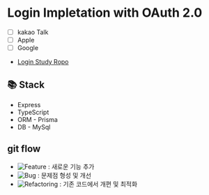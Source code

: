 # Login Impletation with OAuth 2.0
- [ ] kakao Talk
- [ ] Apple
- [ ] Google
- [Login Study Ropo](https://congruous-porpoise-103.notion.site/Login-1b079bdfce5a8053aa3ce310ae44fd74)

## **📚 Stack**

- Express
- TypeScript
- ORM - Prisma
- DB - MySql



## git flow
- ![Feature](https://img.shields.io/badge/feature-4CAF50?style=flat-square&logoColor=white) : 새로운 기능 추가  
- ![Bug](https://img.shields.io/badge/bug-F44336?style=flat-square&logoColor=white) : 문제점 형성 및 개선  
- ![Refactoring](https://img.shields.io/badge/refactoring-FF9800?style=flat-square&logoColor=white) : 기존 코드에서 개편 및 최적화  
